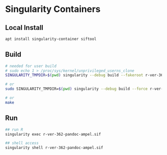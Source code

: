 # Singularity Containers

## Local Install

```sh
apt install singularity-container siftool
```

## Build

```sh
# needed for user build
# sudo echo 1 > /proc/sys/kernel/unprivileged_userns_clone
SINGULARITY_TMPDIR=$(pwd) singularity --debug build --fakeroot r-ver-362-pandoc-ampel.sif r-ver-362-pandoc-ampel.def

# or
sudo SINGULARITY_TMPDIR=$(pwd) singularity --debug build --force r-ver-362-pandoc-ampel.sif r-ver-362-pandoc-ampel.def

# or
make
```

## Run

```sh
## run R
singularity exec r-ver-362-pandoc-ampel.sif

## shell access
singularity shell r-ver-362-pandoc-ampel.sif
```
